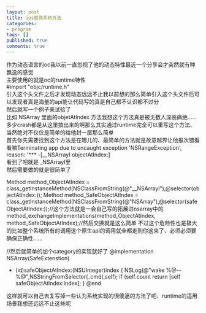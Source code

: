 ```yaml
---
layout: post
title: ios替换系统方法
categories:
- program
tags: []
published: true
comments: true
---
```

<p>作为动态语言的oc我以前一直忽视了他的动态特性最近一个分享会才突然就有种飘逸的感觉<br />
主要使用的就是oc的runtime特性<br />
#import "objc/runtime.h"<br />
引入这个头文件之后才发现动态远远不止我以前想的那么简单引入这个头文件后可以发现者真是海量的api能让代码写的真是自己都不认识都不过分<br />
然后就写一个例子来试验了<br />
比如 NSArray 里面的objetAtIndex 方法我想这个方法真是被无数人深恶痛绝……多少crash都是从这里搞出来的啊那么其实通过runtime完全可以重写这个方法、当然绝对不仅仅是简单的给他封一层那么简单<br />
首先你先需要找到这个方法是在哪儿的、最简单的方法就是故意越界让他报次错看看嘛Terminating app due to uncaught exception 'NSRangeException', reason: '*** -[__NSArrayI objectAtIndex:]<br />
看到了吧就是 _NSArrayI里<br />
然后需要做的就是很简单了

Method method_ObjectAtIndex = class_getInstanceMethod(NSClassFromString(@"__NSArrayI"),@selector(objectAtIndex:));
Method method_SafeObjectAtIndex = class_getInstanceMethod(NSClassFromString(@"NSArray"),@selector(safeObjectAtIndex:));//这个方法就是一会自己写的拓展进nsarray中的
method_exchangeImplementations(method_ObjectAtIndex, method_SafeObjectAtIndex);//然后交换就是这么简单 不过这个危险性也是极大的比如整个系统所有的调用这个原生api的调用就全都走到你这来了、必须必须要确保正确性……

//然后就简单的加个category的实现就好了
@implementation NSArray(SafeExtenstion)
- (id)safeObjectAtIndex:(NSUInteger)index
{
    NSLog(@"wake %@--%@",NSStringFromSelector(_cmd),self);
    if (self.count 
    return [self safeObjectAtIndex:index];
}
@end

这样就可以自己去复写掉一些认为系统实现的很傻逼的方法了吧、runtime的适用场景我想还远远不止这些呢
>
